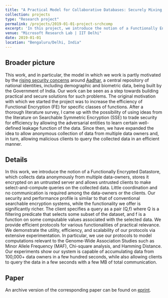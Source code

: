 ```yaml
---
title: "A Practical Model for Collaborative Databases: Securely Mixing, Searching and Computing"
collection: projects
type: "Research project"
permalink: /projects/2019-01-01-project-srchcomp
excerpt: 'In this project, we introduce the notion of a Functionally Encrypted Datastore which collects data anonymously from multiple data-owners, stores it encrypted on an untrusted server, and allows untrusted clients to make select-and-compute queries on the collected data. Little coordination and no communication is required among the data-owners or the clients. Our security and performance profile is similar to that of conventional searchable encryption systems, while the functionality we offer is significantly richer. The client specifies a query as a pair (Q,f) where Q is a filtering predicate that selects some subset of the dataset and f is a function on some computable values associated with the selected data. We provide efficient protocols for various functionalities of practical relevance. We demonstrate the utility, efficiency, and scalability of our protocols via extensive experimentation. In particular, we use our protocols to model computations relevant to the Genome-Wide Association Studies such as Minor Allele Frequency (MAF), Chi-square analysis and Hamming Distance. Our experiments show our system is capable of accumulating data from 100,000+ data owners in a few hundred seconds, while also allowing clients to query the data in a few seconds with a few MB of total communication.'
venue: "Microsoft Research Lab | IIT Delhi"
date: 2019-01-01
location: "Bengaluru/Delhi, India"
---
```


## Broader picture
This work, and in particular, the model in which we work is partly motivated by the [rising security concerns](https://www.epw.in/journal/2017/37/special-articles/privacy-and-security-aadhaar.html) around [Aadhar](https://en.wikipedia.org/wiki/Aadhaar), a central repository of national identities, including demographic and biometric data, being built by the Government of India. Our work can be seen as a step towards building practical and secure solutions for such problems. The original motivation with which we started the project was to increase the efficiency of Functional Encryption (FE) for specific classes of functions. After a thorough literature survey, I came up with the possibility of using ideas from the literature on Searchable Symmetric Encryption (SSE) to trade security for efficiency by allowing the adversarial entities to learn certain well-defined leakage function of the data. Since then, we have expanded the idea to allow anonymous collection of data from multiple data owners and, in turn, allowing malicious clients to query the collected data in an efficient manner. 

## Details
In this work, we introduce the notion of a Functionally Encrypted Datastore, which collects data anonymously from multiple data-owners, stores it encrypted on an untrusted server and allows untrusted clients to make select-and-compute queries on the collected data. Little coordination and no communication is required among the data-owners or the clients. Our security and performance profile is similar to that of conventional searchable encryption systems, while the functionality we offer is significantly richer. The client specifies a query as a pair (Q,f) where Q is a filtering predicate that selects some subset of the dataset, and f is a function on some computable values associated with the selected data. We provide efficient protocols for various functionalities of practical relevance. We demonstrate the utility, efficiency, and scalability of our protocols via extensive experimentation. In particular, we use our protocols to model computations relevant to the Genome-Wide Association Studies such as Minor Allele Frequency (MAF), Chi-square analysis, and Hamming Distance. Our experiments show our system is capable of accumulating data from 100,000+ data owners in a few hundred seconds, while also allowing clients to query the data in a few seconds with a few MB of total communication.

## Paper
An archive version of the corresponding paper can be found on [eprint](https://eprint.iacr.org/2019/1262).